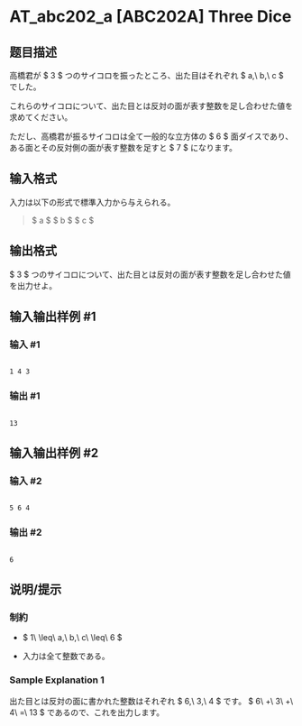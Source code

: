 # AT_abc202_a [ABC202A] Three Dice

## 题目描述

[problemUrl]: https://atcoder.jp/contests/abc202/tasks/abc202_a

高橋君が $ 3 $ つのサイコロを振ったところ、出た目はそれぞれ $ a,\ b,\ c $ でした。

これらのサイコロについて、出た目とは反対の面が表す整数を足し合わせた値を求めてください。

ただし、高橋君が振るサイコロは全て一般的な立方体の $ 6 $ 面ダイスであり、ある面とその反対側の面が表す整数を足すと $ 7 $ になります。

## 输入格式

入力は以下の形式で標準入力から与えられる。

> $ a $ $ b $ $ c $

## 输出格式

$ 3 $ つのサイコロについて、出た目とは反対の面が表す整数を足し合わせた値を出力せよ。

## 输入输出样例 #1

### 输入 #1

```
1 4 3
```

### 输出 #1

```
13
```

## 输入输出样例 #2

### 输入 #2

```
5 6 4
```

### 输出 #2

```
6
```

## 说明/提示

### 制約

- $ 1\ \leq\ a,\ b,\ c\ \leq\ 6 $
- 入力は全て整数である。

### Sample Explanation 1

出た目とは反対の面に書かれた整数はそれぞれ $ 6,\ 3,\ 4 $ です。 $ 6\ +\ 3\ +\ 4\ =\ 13 $ であるので、これを出力します。